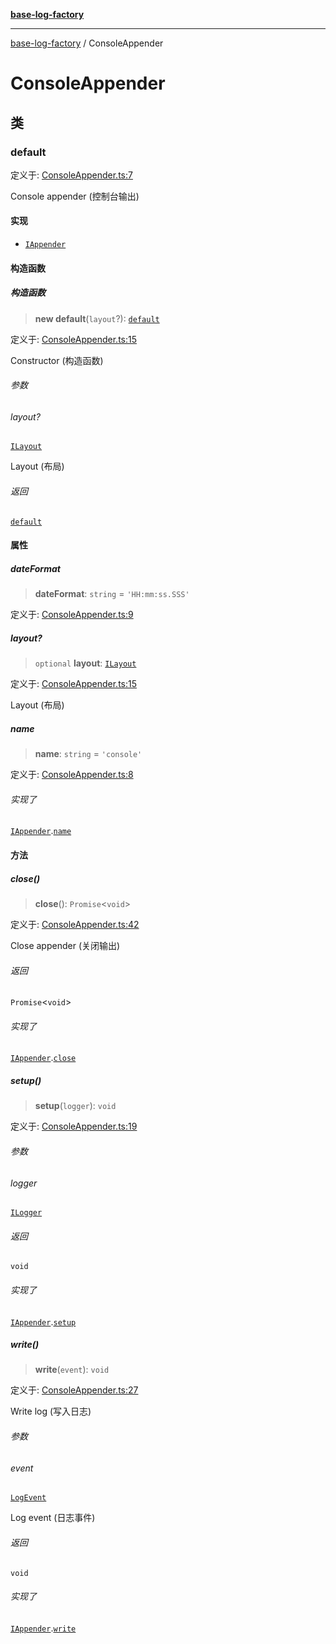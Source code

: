 [**base-log-factory**](index.md)

***

[base-log-factory](index.md) / ConsoleAppender

# ConsoleAppender

## 类

### default

定义于: [ConsoleAppender.ts:7](https://github.com/fengxinming/log-base/blob/c30fa7fc98ee6693b6730b597d133b63d7a6f155/packages/base-log-factory/src/ConsoleAppender.ts#L7)

Console appender (控制台输出)

#### 实现

- [`IAppender`](typings.md#iappender)

#### 构造函数

##### 构造函数

> **new default**(`layout`?): [`default`](#default)

定义于: [ConsoleAppender.ts:15](https://github.com/fengxinming/log-base/blob/c30fa7fc98ee6693b6730b597d133b63d7a6f155/packages/base-log-factory/src/ConsoleAppender.ts#L15)

Constructor (构造函数)

###### 参数

###### layout?

[`ILayout`](typings.md#ilayout)

Layout (布局)

###### 返回

[`default`](#default)

#### 属性

##### dateFormat

> **dateFormat**: `string` = `'HH:mm:ss.SSS'`

定义于: [ConsoleAppender.ts:9](https://github.com/fengxinming/log-base/blob/c30fa7fc98ee6693b6730b597d133b63d7a6f155/packages/base-log-factory/src/ConsoleAppender.ts#L9)

##### layout?

> `optional` **layout**: [`ILayout`](typings.md#ilayout)

定义于: [ConsoleAppender.ts:15](https://github.com/fengxinming/log-base/blob/c30fa7fc98ee6693b6730b597d133b63d7a6f155/packages/base-log-factory/src/ConsoleAppender.ts#L15)

Layout (布局)

##### name

> **name**: `string` = `'console'`

定义于: [ConsoleAppender.ts:8](https://github.com/fengxinming/log-base/blob/c30fa7fc98ee6693b6730b597d133b63d7a6f155/packages/base-log-factory/src/ConsoleAppender.ts#L8)

###### 实现了

[`IAppender`](typings.md#iappender).[`name`](typings.md#iappender#name)

#### 方法

##### close()

> **close**(): `Promise`\<`void`\>

定义于: [ConsoleAppender.ts:42](https://github.com/fengxinming/log-base/blob/c30fa7fc98ee6693b6730b597d133b63d7a6f155/packages/base-log-factory/src/ConsoleAppender.ts#L42)

Close appender (关闭输出)

###### 返回

`Promise`\<`void`\>

###### 实现了

[`IAppender`](typings.md#iappender).[`close`](typings.md#iappender#close)

##### setup()

> **setup**(`logger`): `void`

定义于: [ConsoleAppender.ts:19](https://github.com/fengxinming/log-base/blob/c30fa7fc98ee6693b6730b597d133b63d7a6f155/packages/base-log-factory/src/ConsoleAppender.ts#L19)

###### 参数

###### logger

[`ILogger`](typings.md#ilogger)

###### 返回

`void`

###### 实现了

[`IAppender`](typings.md#iappender).[`setup`](typings.md#iappender#setup)

##### write()

> **write**(`event`): `void`

定义于: [ConsoleAppender.ts:27](https://github.com/fengxinming/log-base/blob/c30fa7fc98ee6693b6730b597d133b63d7a6f155/packages/base-log-factory/src/ConsoleAppender.ts#L27)

Write log (写入日志)

###### 参数

###### event

[`LogEvent`](typings.md#logevent)

Log event (日志事件)

###### 返回

`void`

###### 实现了

[`IAppender`](typings.md#iappender).[`write`](typings.md#iappender#write)

